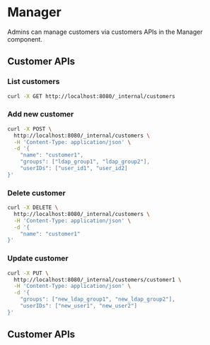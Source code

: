 # Manager

Admins can manage customers via customers APIs in the Manager component.

## Customer APIs
### List customers

```bash
curl -X GET http://localhost:8080/_internal/customers
```

### Add new customer

```bash
curl -X POST \
  http://localhost:8080/_internal/customers \
  -H 'Content-Type: application/json' \
  -d '{
	"name": "customer1",
	"groups": ["ldap_group1", "ldap_group2"],
	"userIDs": ["user_id1", "user_id2]
}'
```

### Delete customer

```bash
curl -X DELETE \
  http://localhost:8080/_internal/customers \
  -H 'Content-Type: application/json' \
  -d '{
	"name": "customer1"
}'
```

### Update customer

```bash
curl -X PUT \
  http://localhost:8080/_internal/customers/customer1 \
  -H 'Content-Type: application/json' \
  -d '{
	"groups": ["new_ldap_group1", "new_ldap_group2"],
	"userIDs": ["new_user1", "new_user2"]
}'
```

## Customer APIs
